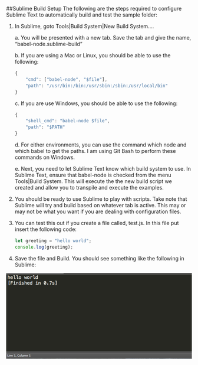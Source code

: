 ##Sublime Build Setup
The following are the steps required to configure Sublime Text to automatically build and test the sample folder:

1.	In Sublime, goto Tools|Build System|New Build System….
	
	a.	You will be presented with a new tab.  Save the tab and give the name, “babel-node.sublime-build”

	b.	If you are using a Mac or Linux, you should be able to use the following:

	``` javascript
	{
		"cmd": ["babel-node", "$file"],
		"path": "/usr/bin:/bin:/usr/sbin:/sbin:/usr/local/bin"
	}
	```
	
	c.	If you are use Windows, you should be able to use the following:

	``` javascript
	{
		"shell_cmd": "babel-node $file",
		"path": "$PATH"
	}
	```

	d.	For either environments, you can use the command which node and which babel to get the paths.  I am using Git Bash to perform these commands on Windows.

	e.	Next, you need to let Sublime Text know which build system to use.  In Sublime Text, ensure that babel-node is checked from the menu Tools|Build System.  This will execute the the new build script we created and allow you to transpile and execute the examples.

2.	You should be ready to use Sublime to play with scripts.  Take note that Sublime will try and build based on whatever tab is active.  This may or may not be what you want if you are dealing with configuration files.

3.	You can test this out if you create a file called, test.js.  In this file put insert the following code:

	``` javascript
	let greeting = "hello world";
	console.log(greeting);
	```

4.	Save the file and Build.  You should see something like the following in Sublime:

![Sublime Text output](https://github.com/mattduffield/validator/blob/master/doc/sublime-text-output.png)
